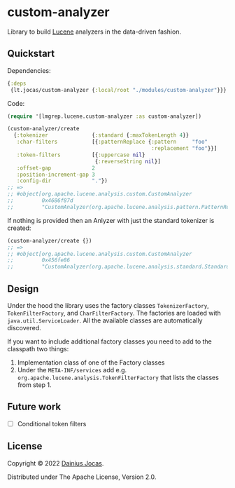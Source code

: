 # custom-analyzer

Library to build [Lucene](https://lucene.apache.org) analyzers in the data-driven fashion.

## Quickstart

Dependencies:
```clojure
{:deps
 {lt.jocas/custom-analyzer {:local/root "./modules/custom-analyzer"}}}
```

Code:

```clojure
(require '[lmgrep.lucene.custom-analyzer :as custom-analyzer])

(custom-analyzer/create
  {:tokenizer              {:standard {:maxTokenLength 4}}
   :char-filters           [{:patternReplace {:pattern     "foo"
                                              :replacement "foo"}}]
   :token-filters          [{:uppercase nil}
                            {:reverseString nil}]
   :offset-gap             2
   :position-increment-gap 3
   :config-dir             "."})
;; =>
;; #object[org.apache.lucene.analysis.custom.CustomAnalyzer
;;         0x4686f87d
;;         "CustomAnalyzer(org.apache.lucene.analysis.pattern.PatternReplaceCharFilterFactory@2f1300,org.apache.lucene.analysis.standard.StandardTokenizerFactory@7e71a244,org.apache.lucene.analysis.core.UpperCaseFilterFactory@54e9f0d6,org.apache.lucene.analysis.reverse.ReverseStringFilterFactory@3e494ba7)"]
```

If nothing is provided then an Anlyzer with just the standard tokenizer is created:

```clojure
(custom-analyzer/create {})
;; =>
;; #object[org.apache.lucene.analysis.custom.CustomAnalyzer
;;         0x456fe86
;;         "CustomAnalyzer(org.apache.lucene.analysis.standard.StandardTokenizerFactory@5703f5b3)"]
```

## Design

Under the hood the library uses the factory classes `TokenizerFactory`, `TokenFilterFactory`, and `CharFilterFactory`.
The factories are loaded with `java.util.ServiceLoader`.
All the available classes are automatically discovered.

If you want to include additional factory classes you need to add to the classpath two things:
 1. Implementation class of one of the Factory classes
 2. Under the `META-INF/services` add e.g. `org.apache.lucene.analysis.TokenFilterFactory` that lists the classes from step 1.

## Future work

- [ ] Conditional token filters

## License

Copyright &copy; 2022 [Dainius Jocas](https://www.jocas.lt).

Distributed under The Apache License, Version 2.0.
